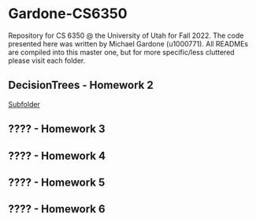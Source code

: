 # Gardone-CS6350
Repository for CS 6350 @ the University of Utah for Fall 2022. The code presented here was written by Michael Gardone (u1000771). All READMEs are compiled into this master one, but for more specific/less cluttered please visit each folder.

## DecisionTrees - Homework 2

[Subfolder]()

## ???? - Homework 3

## ???? - Homework 4

## ???? - Homework 5

## ???? - Homework 6

